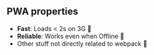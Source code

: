 ## PWA properties

* **Fast**: Loads < 2s on 3G 🚀
* **Reliable**: Works even when Offline 🚧
* Other stuff not directly related to webpack 🍰